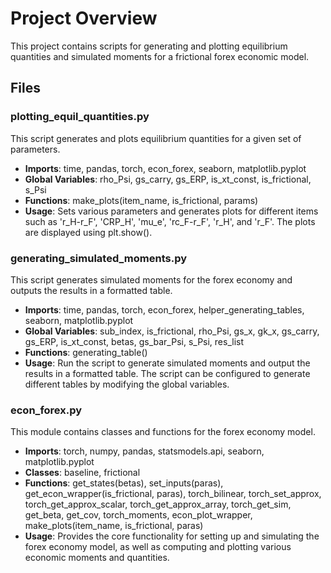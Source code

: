 # Project Overview

This project contains scripts for generating and plotting equilibrium quantities and simulated moments for a frictional forex economic model.

## Files

### plotting_equil_quantities.py

This script generates and plots equilibrium quantities for a given set of parameters.

- **Imports**: time, pandas, torch, econ_forex, seaborn, matplotlib.pyplot
- **Global Variables**: rho_Psi, gs_carry, gs_ERP, is_xt_const, is_frictional, s_Psi
- **Functions**: make_plots(item_name, is_frictional, params)
- **Usage**: Sets various parameters and generates plots for different items such as 'r_H-r_F', 'CRP_H', 'mu_e', 'rc_F-r_F', 'r_H', and 'r_F'. The plots are displayed using plt.show().

### generating_simulated_moments.py

This script generates simulated moments for the forex economy and outputs the results in a formatted table.

- **Imports**: time, pandas, torch, econ_forex, helper_generating_tables, seaborn, matplotlib.pyplot
- **Global Variables**: sub_index, is_frictional, rho_Psi, gs_x, gk_x, gs_carry, gs_ERP, is_xt_const, betas, gs_bar_Psi, s_Psi, res_list
- **Functions**: generating_table()
- **Usage**: Run the script to generate simulated moments and output the results in a formatted table. The script can be configured to generate different tables by modifying the global variables.

### econ_forex.py

This module contains classes and functions for the forex economy model.

- **Imports**: torch, numpy, pandas, statsmodels.api, seaborn, matplotlib.pyplot
- **Classes**: baseline, frictional
- **Functions**: get_states(betas), set_inputs(paras), get_econ_wrapper(is_frictional, paras), torch_bilinear, torch_set_approx, torch_get_approx_scalar, torch_get_approx_array, torch_get_sim, get_beta, get_cov, torch_moments, econ_plot_wrapper, make_plots(item_name, is_frictional, paras)
- **Usage**: Provides the core functionality for setting up and simulating the forex economy model, as well as computing and plotting various economic moments and quantities.
